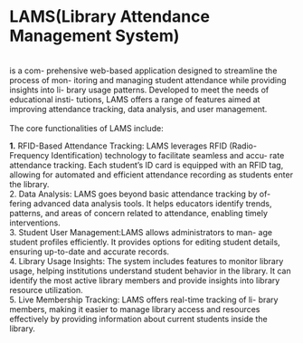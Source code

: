<h1>LAMS(Library Attendance Management System)</h1><br> is a com-
prehensive web-based application designed to streamline the process of mon-
itoring and managing student attendance while providing insights into li-
brary usage patterns. Developed to meet the needs of educational insti-
tutions, LAMS offers a range of features aimed at improving attendance
tracking, data analysis, and user management.<br><br>
The core functionalities of LAMS include:<br>

  <b>1.</b> RFID-Based Attendance Tracking: LAMS leverages RFID (Radio-
Frequency Identification) technology to facilitate seamless and accu-
rate attendance tracking. Each student’s ID card is equipped with an
RFID tag, allowing for automated and efficient attendance recording
as students enter the library.<br>
2. Data Analysis: LAMS goes beyond basic attendance tracking by of-
fering advanced data analysis tools. It helps educators identify trends,
patterns, and areas of concern related to attendance, enabling timely
interventions.<br>
3. Student User Management:LAMS allows administrators to man-
age student profiles efficiently. It provides options for editing student
details, ensuring up-to-date and accurate records.<br>
4. Library Usage Insights: The system includes features to monitor
library usage, helping institutions understand student behavior in the
library. It can identify the most active library members and provide
insights into library resource utilization.<br>
5. Live Membership Tracking: LAMS offers real-time tracking of li-
brary members, making it easier to manage library access and resources
effectively by providing information about current students inside the
library.

